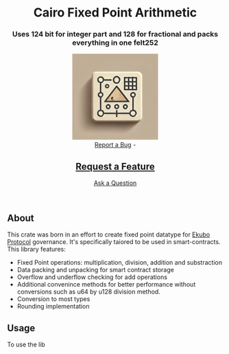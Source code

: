 <div align="center">
  <h1 align="center">Cairo Fixed Point Arithmetic</h1>
  <h3 align="center">Uses 124 bit for integer part and 128 for fractional and packs everything in one felt252 </h3>
  <img src="https://raw.githubusercontent.com/baitcode/cairo-fixed-point-arithmetic/refs/heads/main/assets/fixed_point_arithmetics.webp" height="200">
  <br />

  <div style="text-align: center;">  
  <a href="https://github.com/baitcode/cairo-fixed-point-arithmetic/issues/new?assignees=&labels=bug&template=bug_report.md&title=bug%3A+">Report a Bug</a>
  -
  
  <a href="https://github.com/baitcode/cairo-fixed-point-arithmetic/issues/new?assignees=&labels=enhancement&template=new_feature.md&title=feat%3A+">Request a Feature</a>
  -
  
  <a href="https://github.com/baitcode/cairo-fixed-point-arithmetic/discussions">Ask a Question</a>
  </div>
</div>
  
<div align="center">
  <br />
</div>

## About

This crate was born in an effort to create fixed point datatype for [Ekubo Protocol](https://ekubo.org/) governance. It's specifically taiored to be used in smart-contracts. This library features:

- Fixed Point operations: multiplication, division, addition and substraction
- Data packing and unpacking for smart contract storage
- Overflow and underflow checking for add operations
- Additional convenince methods for better performance without conversions such as u64 by u128 division method.
- Conversion to most types
- Rounding implementation

## Usage

To use the lib

```


```